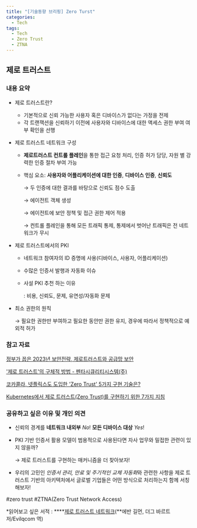 ```yaml
---
title: "[기술동향 브리핑] Zero Turst"
categories: 
  - Tech
tags:
  - Tech
  - Zero Trust
  - ZTNA
---
```


## **제로 트러스트**


### 내용 요약

- 제로 트러스트란?
    - 기본적으로 신뢰 가능한 사용자 혹은 디바이스가 없다는 가정을 전제
    - 각 트랜잭션을 신뢰하기 이전에 사용자와 디바이스에 대한 액세스 권한 부여 여부 확인을 선행
    
- 제로 트러스트 네트워크 구성
    - **제로트러스트 컨트롤 플레인**을 통한 접근 요청 처리, 인증 허가 담당, 자원 별 강력한 인증 절차 부여 가능
    - 핵심 요소: **사용자와 어플리케이션에 대한 인증**, **디바이스 인증**, **신뢰도**
        
        → 두 인증에 대한 결과를 바탕으로 신뢰도 점수 도출
        
        → 에이전트 객체 생성
        
        → 에이전트에 보안 정책 및 접근 권한 제어 적용
        
        → 컨트롤 플레인을 통해 모든 트래픽 통제, 통제에서 벗어난 트래픽은 전 네트워크가 무시
        
- 제로 트러스트에서의 PKI
    - 네트워크 참여자의 ID 증명에 사용(디바이스, 사용자, 어플리케이션)
    - 수많은 인증서 발행과 자동화 이슈
    - 사설 PKI 추천 하는 이유
        
        : 비용, 신뢰도, 문제, 유연성/자동화 문제
        
    
- 최소 권한의 원칙
    
    → 필요한 권한만 부여하고 필요한 동안만 권한 유지, 경우에 따라서 정책적으로 예외적 허가
    
    
### 참고 자료

[정부가 꼽은 2023년 보안전략, 제로트러스트와 공급망 보안](https://www.boannews.com/media/view.asp?idx=112962)

['제로 트러스트'의 구체적 방법 - 펜타시큐리티시스템(주)](https://www.pentasecurity.co.kr/column/%EC%A0%9C%EB%A1%9C-%ED%8A%B8%EB%9F%AC%EC%8A%A4%ED%8A%B8%EC%9D%98-%EA%B5%AC%EC%B2%B4%EC%A0%81-%EB%B0%A9%EB%B2%95/)

[코카콜라, 넷플릭스도 도입한 'Zero Trust' 5가지 구현 기술은?](https://blog.lgcns.com/2887)

[Kubernetes에서 제로 트러스트(Zero Trust)를 구현하기 위한 7가지 지침](https://nginxstore.com/blog/kubernetes/kubernetes%EC%97%90%EC%84%9C-%EC%A0%9C%EB%A1%9C-%ED%8A%B8%EB%9F%AC%EC%8A%A4%ED%8A%B8zero-trust%EB%A5%BC-%EA%B5%AC%ED%98%84%ED%95%98%EA%B8%B0-%EC%9C%84%ED%95%9C-7%EA%B0%80%EC%A7%80-%EC%A7%80%EC%B9%A8/)


### 공유하고 싶은 이유 및 개인 의견

- 신뢰의 경계를 **네트워크 내외부** *No*! **모든 디바이스 대상** *Yes*!
- PKI 기반 인증서 활용 모델이 범용적으로 사용된다면 자사 업무와 밀접한 관련이 있지 않을까?
    
    → 제로 트러스트를 구현하는 매커니즘을 더 찾아보자!
    
- 우리의 고민인 *인증서 관리, 만료 및 주기적인 교체 자동화*와 관련한 사항을 제로 트러스트 기반의 아키텍처에서 글로벌 기업들은 어떤 방식으로 처리하는지 함께 서칭해보자!

#zero trust #ZTNA(Zero Trust Network Access)

*읽어보고 싶은 서적 : ****[제로 트러스트 네트워크](http://www.yes24.com/Product/Goods/110729669)(**에반 길먼, 더그 바르트 저/Evilqcom 역)
